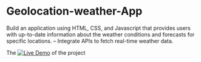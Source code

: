 # Geolocation-weather-App
Build an application using HTML, CSS, and Javascript that provides users with up-to-date information about the weather conditions and forecasts for specific locations. – Integrate APIs to fetch real-time weather data.

The [![Live Demo](https://img.shields.io/badge/Live-Demo-blue?style=for-the-badge&logo=vercel)](https://your-demo-link.com) of the project
